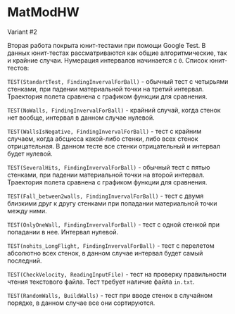 # MatModHW
Variant #2

Вторая работа покрыта юнит-тестами при помощи Google Test. В данных юнит-тестах рассматриваются как общие алгоритмические, так и крайние случаи. Нумерация интервалов начинается с `0`. Список юнит-тестов:

`TEST(StandartTest, FindingInvervalForBall)` - обычный тест c четырьями стенками, при падении материальной точки на третий интервал. Траектория полета сравнена с графиком функции для сравнения.

`TEST(NoWalls, FindingInvervalForBall)` - крайний случай, когда стенок нет вообще, интервал в данном случае нулевой.

`TEST(WallsIsNegative, FindingInvervalForBall)` - тест с крайним случаем, когда абсцисса какой-либо стенки, либо всех стенок отрицательная. В данном тесте все стенки отрицательный и интервал будет нулевой.

`TEST(SeveralHits, FindingInvervalForBall)` -  обычный тест c пятью стенками, при падении материальной точки на второй интервал. Траектория полета сравнена с графиком функции для сравнения.

`TEST(Fall_between2walls, FindingInvervalForBall)` - тест с двумя близкими друг к другу стенками при попадании материальной точки между ними.  

`TEST(OnlyOneWall, FindingInvervalForBall)` - тест с одной стенкой при попадании в нее. Интервал нулевой.

`TEST(nohits_LongFlight, FindingInvervalForBall)` - тест с перелетом абсолютно всех стенок, в данном случае интервал будет самый последний. 

`TEST(CheckVelocity, ReadingInputFile)` - тест на проверку правильности чтения текстового файла. Тест требует наличие файла `in.txt`. 

`TEST(RandomWalls, BuildWalls)` - тест при вводе стенок в случайном порядке, в данном случае все они сортируются. 
